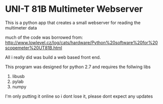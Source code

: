 # UNI-T 81B Multimeter Webserver

This is a python app that creates a small webserver for reading the multimeter data

much of the code was borrowed from:
http://www.lowlevel.cz/log/cats/hardware/Python%20software%20for%20scopemeter%20UT81B.html

All i really did was build a web based front end.

This program was designed for python 2.7 and requires the follwing libs

1. libusb
2. pylab
3. numpy

I'm only putting it online so i dont lose it, please dont expect any updates

